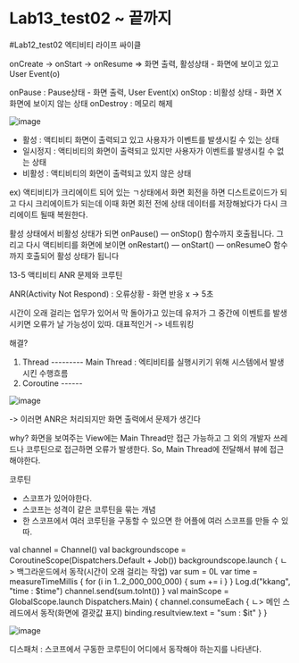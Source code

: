 # Lab13_test02 ~ 끝까지

#Lab12_test02
엑티비티 라이프 싸이클

onCreate -> onStart -> onResume => 화면 출력, 활성상태 - 화면에 보이고 있고 User Event(o)

onPause : Pause상태 - 화면 출력, User Event(x)
onStop : 비활성 상태 - 화면 X 화면에 보이지 않는 상태
onDestroy : 메모리 해제 

![image](https://github.com/pointmina/Lab13_test02/assets/68779817/3a81b881-71c8-4509-89ae-06aa8d80103e)

- 활성 : 액티비티 화면이 출력되고 있고 사용자가 이벤트를 발생시킬 수 있는 상태
- 일시정지 : 액티비티의 화면이 출력되고 있지만 사용자가 이벤트를 발생시킬 수 없는 상태
- 비활성 : 액티비티의 화면이 출력되고 있지 않은 상태

ex) 액티비티가 크리에이트 되어 있는 ㄱ상태에서 화면 회전을 하면 디스트로이드가 되고 다시 크리에이트가 되는데
이때 화면 회전 전에 상태 데이터를 저장해놨다가 다시 크리에이트 될때 복원한다.

활성 상태에서 비활성 상태가 되면 onPause() — onStop() 함수까지 호출됩니다. 
그리고 다시 액티비티를 화면에 보이면 onRestart() — onStart() — onResumeO 함수까지 호출되어 활성 상태가 됩니다

13-5 액티비티 ANR 문제와 코루틴

ANR(Activity Not Respond) : 오류상황 - 화면 반응 x -> 5초

시간이 오래 걸리는 업무가 있어서 막 돌아가고 있는데 유저가 그 중간에 이벤트를 발생시키면 오류가 날 가능성이 있따. 대표적인거 -> 네트워킹

해결? 
1. Thread --------- Main Thread : 엑티비티를 실행시키기 위해 시스템에서 발생시킨 수행흐름
2. Coroutine ------

![image](https://github.com/pointmina/Lab13/assets/68779817/9a73f4fd-6ad4-4383-97f5-793828524f68)

-> 이러면 ANR은 처리되지만 화면 출력에서 문제가 생긴다

why?
화면을 보여주는 View에는 Main Thread만 접근 가능하고 그 외의 개발자 쓰레드나 코루틴으로 접근하면 오류가 발생한다. So, Main Thread에 전달해서 뷰에 접근해야한다. 

코루틴
- 스코프가 있어야한다.
- 스코프는 성격이 같은 코루틴을 묶는 개념
- 한 스코프에서 여러 코루틴을 구동할 수 있으면 한 어플에 여러 스코프를 만들 수 있따.


val channel = Channel<Int>()
val backgroundscope = CoroutineScope(Dispatchers.Default + Job())
backgroundscope.launch {                ㄴ> 백그라운드에서 동작(시간이 오래 걸리는 작업)
  var sum = 0L
  var time = measureTimeMillis {
    for (i in 1..2_000_000_000) {
      sum += i
    }
  }
  Log.d("kkang", "time : $time")
  channel.send(sum.tolnt())
}
val mainScope = GlobalScope.launch Dispatchers.Main) {
  channel.consumeEach {               ㄴ> 메인 스레드에서 동작(화면에 결괏값 표지)
    binding.resultview.text = "sum : $it"
  }
}

![image](https://github.com/pointmina/Lab13/assets/68779817/ee097b81-71b8-4476-891c-0df82100d19e)

디스패처 : 스코프에서 구동한 코루틴이 어디에서 동작해야 하는지를 나타낸다.

















